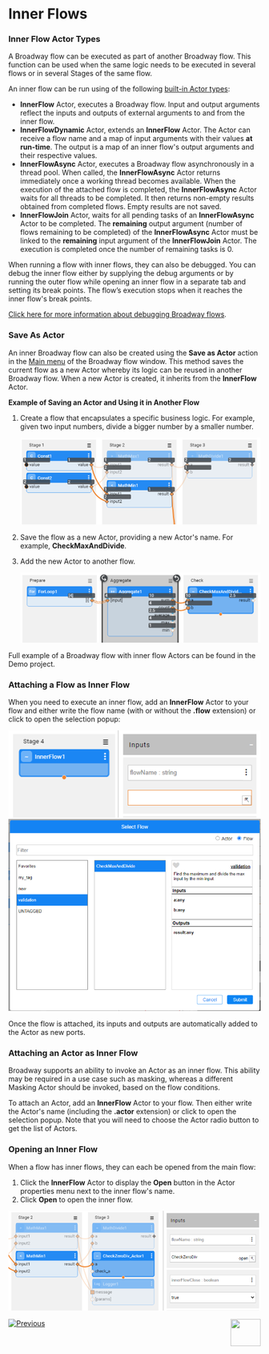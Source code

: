 # Inner Flows

### Inner Flow Actor Types
A Broadway flow can be executed as part of another Broadway flow. This function can be used when the same logic needs to be executed in several flows or in several Stages of the same flow. 

An inner flow can be run using of the following [built-in Actor types](04_built_in_actor_types.md):

* **InnerFlow** Actor, executes a Broadway flow. Input and output arguments reflect the inputs and outputs of external arguments to and from the inner flow.
* **InnerFlowDynamic** Actor, extends an **InnerFlow** Actor. The Actor can receive a flow name and a map of input arguments with their values **at run-time**. The output is a map of an inner flow's output arguments and their respective values.
* **InnerFlowAsync** Actor, executes a Broadway flow asynchronously in a thread pool. When called, the **InnerFlowAsync** Actor returns immediately once a working thread becomes available. When the execution of the attached flow is completed, the **InnerFlowAsync** Actor waits for all threads to be completed. It then returns non-empty results obtained from completed flows. Empty results are not saved.
* **InnerFlowJoin** Actor, waits for all pending tasks of an **InnerFlowAsync** Actor to be completed. The **remaining** output argument (number of flows remaining to be completed) of the **InnerFlowAsync** Actor must be linked to the **remaining** input argument of the **InnerFlowJoin** Actor. The execution is completed once the number of remaining tasks is 0.

When running a flow with inner flows, they can also be debugged. You can debug the inner flow either by supplying the debug arguments or by running the outer flow while opening an inner flow in a separate tab and setting its break points. The flow’s execution stops when it reaches the inner flow's break points.

[Click here for more information about debugging Broadway flows](25_broadway_flow_window_run_and_debug_flow.md).

### Save As Actor

An inner Broadway flow can also be created using the **Save as Actor** action in the [Main menu](18_broadway_flow_window.md#main-menu) of the Broadway flow window. This method saves the current flow as a new Actor whereby its logic can be reused in another Broadway flow. When a new Actor is created, it inherits from the **InnerFlow** Actor. 

**Example of Saving an Actor and Using it in Another Flow**

1. Create a flow that encapsulates a specific business logic. For example, given two input numbers, divide a bigger number by a smaller number. 

   <img src="images/99_22_01.PNG" alt="image"  />

2. Save the flow as a new Actor, providing a new Actor's name. For example, **CheckMaxAndDivide**.

4. Add the new Actor to another flow.

   <img src="images/99_22_02.PNG" alt="image"  />

Full example of a Broadway flow with inner flow Actors can be found in the Demo project.

### Attaching a Flow as Inner Flow

When you need to execute an inner flow, add an **InnerFlow** Actor to your flow and either write the flow name (with or without the **.flow** extension) or click to open the selection popup:

<img src="images/99_22_04.PNG" alt="image"  />

<img src="images/99_22_05.PNG" alt="image" style="zoom:70%;" />

Once the flow is attached, its inputs and outputs are automatically added to the Actor as new ports.

### Attaching an Actor as Inner Flow

Broadway supports an ability to invoke an Actor as an inner flow. This ability may be required in a use case such as masking, whereas a different Masking Actor should be invoked, based on the flow conditions. 

To attach an Actor, add an **InnerFlow** Actor to your flow. Then either write the Actor's name (including the **.actor** extension) or click to open the selection popup. Note that you will need to choose the Actor radio button to get the list of Actors.

### Opening an Inner Flow

When a flow has inner flows, they can each be opened from the main flow:

1. Click the **InnerFlow** Actor to display the **Open** button in the Actor properties menu next to the inner flow's name.
2. Click **Open** to open the inner flow.

![image](images/99_22_03.PNG)





[![Previous](/articles/images/Previous.png)](21b_iterations_with_condition.md)[<img align="right" width="60" height="54" src="/articles/images/Next.png">](23_transactions.md)

